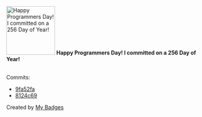 <img src="https://my-badges.github.io/my-badges/programmers-day.png" alt="Happy Programmers Day! I committed on a 256 Day of Year!" title="Happy Programmers Day! I committed on a 256 Day of Year!" width="128">
<strong>Happy Programmers Day! I committed on a 256 Day of Year!</strong>
<br><br>

Commits:

- <a href="https://github.com/Nishant01k/Nishant01k/commit/9fa52fa8fab424a936c5c37ad726b37c7b539e61">9fa52fa</a>
- <a href="https://github.com/Nishant01k/Nishant01k/commit/8124c6934cd6c9c02ec40bcde3b6d7aea8344608">8124c69</a>


Created by <a href="https://github.com/my-badges/my-badges">My Badges</a>